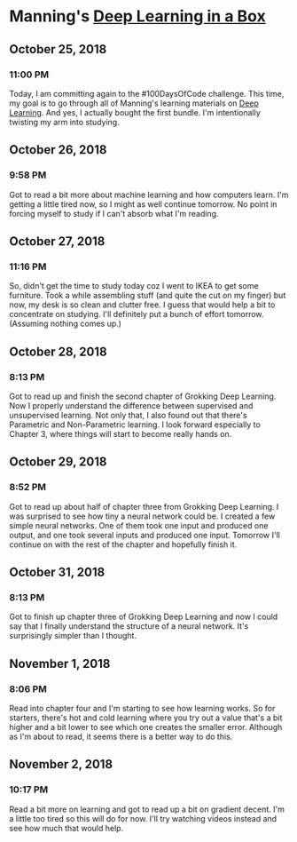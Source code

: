 # Manning's [Deep Learning in a Box](https://www.manning.com/bundle-hub/deep-learning)



## October 25, 2018

### 11:00 PM

Today, I am committing again to the #100DaysOfCode challenge. This time, my goal is to go through all of Manning's learning materials on [Deep Learning](https://www.manning.com/bundle-hub/deep-learning). And yes, I actually bought the first bundle. I'm intentionally twisting my arm into studying.

## October 26, 2018

### 9:58 PM

Got to read a bit more about machine learning and how computers learn. I'm getting a little tired now, so I might as well continue tomorrow. No point in forcing myself to study if I can't absorb what I'm reading.

## October 27, 2018

### 11:16 PM

So, didn't get the time to study today coz I went to IKEA to get some furniture. Took a while assembling stuff (and quite the cut on my finger) but now, my desk is so clean and clutter free. I guess that would help a bit to concentrate on studying. I'll definitely put a bunch of effort tomorrow. (Assuming nothing comes up.)

## October 28, 2018

### 8:13 PM

Got to read up and finish the second chapter of Grokking Deep Learning. Now I properly understand the difference between supervised and unsupervised learning. Not only that, I also found out that there's Parametric and Non-Parametric learning. I look forward especially to Chapter 3, where things will start to become really hands on.

## October 29, 2018

### 8:52 PM

Got to read up about half of chapter three from Grokking Deep Learning. I was surprised to see how tiny a neural network could be. I created a few simple neural networks. One of them took one input and produced one output, and one took several inputs and produced one input. Tomorrow I'll continue on with the rest of the chapter and hopefully finish it.

## October 31, 2018

### 8:13 PM

Got to finish up chapter three of Grokking Deep Learning and now I could say that I finally understand the structure of a neural network. It's surprisingly simpler than I thought.

## November 1, 2018

### 8:06 PM

Read into chapter four and I'm starting to see how learning works. So for starters, there's hot and cold learning where you try out a value that's a bit higher and a bit lower to see which one creates the smaller error. Although as I'm about to read, it seems there is a better way to do this.

## November 2, 2018

### 10:17 PM

Read a bit more on learning and got to read up a bit on gradient decent. I'm a little too tired so this will do for now. I'll try watching videos instead and see how much that would help.